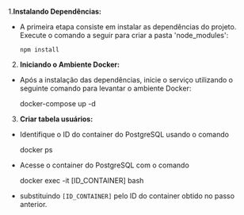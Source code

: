 1.**Instalando Dependências:**

 * A primeira etapa consiste em instalar as dependências do projeto. Execute o comando a seguir para criar a pasta 'node_modules':
      
     ```
     npm install 
     
     ```
    
2. **Iniciando o Ambiente Docker:**

  * Após a instalação das dependências, inicie o serviço utilizando o seguinte comando para levantar o ambiente Docker:     
     
     docker-compose up -d

3. **Criar tabela usuários:**

  * Identifique o ID do container do PostgreSQL usando o comando 
    
     docker ps

  * Acesse o container do PostgreSQL com o comando 

     docker exec -it [ID_CONTAINER] bash
     
  * substituindo `[ID_CONTAINER]` pelo ID do container obtido no passo anterior.

